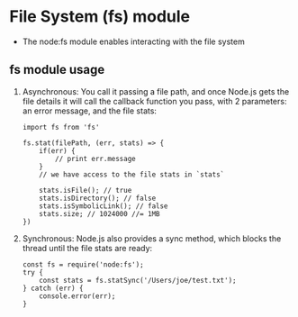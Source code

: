 # File System (fs) module

- The node:fs module enables interacting with the file system



## fs module usage

1. Asynchronous:  You call it passing a file path, and once Node.js gets the file details it will call the callback function you pass, with 2 parameters: an error message, and the file stats:
    ```
    import fs from 'fs'

    fs.stat(filePath, (err, stats) => {
        if(err) {
            // print err.message
        }
        // we have access to the file stats in `stats`
        
        stats.isFile(); // true
        stats.isDirectory(); // false
        stats.isSymbolicLink(); // false
        stats.size; // 1024000 //= 1MB
    })
    ```
2. Synchronous: Node.js also provides a sync method, which blocks the thread until the file stats are ready:
    ```
    const fs = require('node:fs');
    try {
        const stats = fs.statSync('/Users/joe/test.txt');
    } catch (err) {
        console.error(err);
    }
    ```